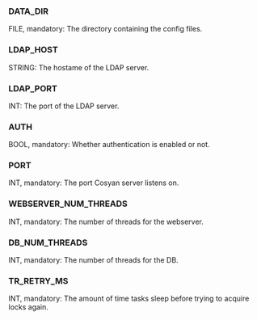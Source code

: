 ### DATA_DIR

FILE, mandatory: The directory containing the config files.

### LDAP_HOST

STRING: The hostame of the LDAP server.

### LDAP_PORT

INT: The port of the LDAP server.

### AUTH

BOOL, mandatory: Whether authentication is enabled or not.

### PORT

INT, mandatory: The port Cosyan server listens on.

### WEBSERVER_NUM_THREADS

INT, mandatory: The number of threads for the webserver.

### DB_NUM_THREADS

INT, mandatory: The number of threads for the DB.

### TR_RETRY_MS

INT, mandatory: The amount of time tasks sleep before trying to acquire locks again.

